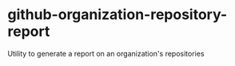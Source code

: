 # github-organization-repository-report
Utility to generate a report on an organization's repositories
